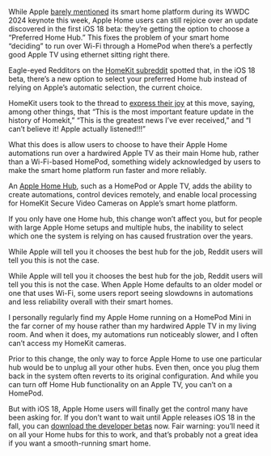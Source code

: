 While Apple [barely mentioned](/2024/6/10/24172054/apple-home-homekit-robot-vacuum-support-smart-locks-wwdc24) its smart home platform during its WWDC 2024 keynote this week, Apple Home users can still rejoice over an update discovered in the first iOS 18 beta: they’re getting the option to choose a “Preferred Home Hub.” This fixes the problem of your smart home “deciding” to run over Wi-Fi through a HomePod when there’s a perfectly good Apple TV using ethernet sitting right there.

Eagle-eyed Redditors on the [HomeKit subreddit](https://www.reddit.com/r/HomeKit/comments/1df0nkg/new_preferred_home_hub_in_ios18/?share_id=YEbV3mxw47eN4nSAzP2Eb&utm_content=2&utm_medium=ios_app&utm_name=ioscss&utm_source=share&utm_term=1) spotted that, in the iOS 18 beta, there’s a new option to select your preferred Home hub instead of relying on Apple’s automatic selection, the current choice.

HomeKit users took to the thread to [express their joy](https://www.reddit.com/r/HomeKit/comments/1df0nkg/new_preferred_home_hub_in_ios18/?share_id=YEbV3mxw47eN4nSAzP2Eb&utm_content=2&utm_medium=ios_app&utm_name=ioscss&utm_source=share&utm_term=1) at this move, saying, among other things, that “This is the most important feature update in the history of Homekit,” “This is the greatest news I’ve ever received,” and “I can’t believe it! Apple actually listened!!!”

What this does is allow users to choose to have their Apple Home automations run over a hardwired Apple TV as their main Home hub, rather than a Wi-Fi-based HomePod, something widely acknowledged by users to make the smart home platform run faster and more reliably.

An [Apple Home Hub](https://support.apple.com/en-us/102557#:~:text=You%20need%20a%20home%20hub,accessories%20to%20the%20Home%20app.), such as a HomePod or Apple TV, adds the ability to create automations, control devices remotely, and enable local processing for HomeKit Secure Video Cameras on Apple’s smart home platform.

If you only have one Home hub, this change won’t affect you, but for people with large Apple Home setups and multiple hubs, the inability to select which one the system is relying on has caused frustration over the years.

While Apple will tell you it chooses the best hub for the job, Reddit users will tell you this is not the case.

While Apple will tell you it chooses the best hub for the job, Reddit users will tell you this is not the case. When Apple Home defaults to an older model or one that uses Wi-Fi, some users report seeing slowdowns in automations and less reliability overall with their smart homes.

I personally regularly find my Apple Home running on a HomePod Mini in the far corner of my house rather than my hardwired Apple TV in my living room. And when it does, my automations run noticeably slower, and I often can’t access my HomeKit cameras.

Prior to this change, the only way to force Apple Home to use one particular hub would be to unplug all your other hubs. Even then, once you plug them back in the system often reverts to its original configuration. And while you can turn off Home Hub functionality on an Apple TV, you can’t on a HomePod.

But with iOS 18, Apple Home users will finally get the control many have been asking for. If you don’t want to wait until Apple releases iOS 18 in the fall, you can [download the developer betas](/24175976/ios-18-developer-public-betas-install-how-to) now. Fair warning: you’ll need it on all your Home hubs for this to work, and that’s probably not a great idea if you want a smooth-running smart home.
